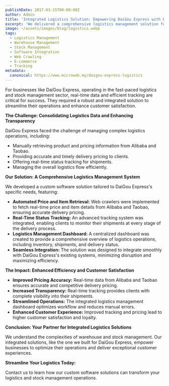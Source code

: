 ```yaml
---
publishDate: 2017-03-15T00:00:00Z
author: Admin
title: 'Integrated Logistics Solution: Empowering DaiGou Express with Real-Time Tracking and Pricing'
excerpt: 'We delivered a comprehensive logistics management solution for DaiGou Express, featuring web crawling of Alibaba and Taobao for real-time pricing, and advanced status tracking. Streamline your operations with our integrated software solutions.'
image: ~/assets/images/blog/logistics.webp
tags:
  - Logistics Management
  - Warehouse Management
  - Stock Management
  - Software Integration
  - Web Crawling
  - E-commerce
  - Tracking
metadata:
  canonical: https://www.microweb.my/daigou-express-logistics
---
```


For businesses like DaiGou Express, operating in the fast-paced logistics and stock management sector, real-time data and efficient tracking are critical for success. They required a robust and integrated solution to streamline their operations and enhance customer satisfaction.

**The Challenge: Consolidating Logistics Data and Enhancing Transparency**

DaiGou Express faced the challenge of managing complex logistics operations, including:

* Manually retrieving product and pricing information from Alibaba and Taobao.
* Providing accurate and timely delivery pricing to clients.
* Offering real-time status tracking for shipments.
* Managing the overall logistics flow efficiently.

**Our Solution: A Comprehensive Logistics Management System**

We developed a custom software solution tailored to DaiGou Express's specific needs, featuring:

* **Automated Price and Item Retrieval:** Web crawlers were implemented to fetch real-time price and item details from Alibaba and Taobao, ensuring accurate delivery pricing.
* **Real-Time Status Tracking:** An advanced tracking system was integrated, enabling clients to monitor their shipments at every stage of the delivery process.
* **Logistics Management Dashboard:** A centralized dashboard was created to provide a comprehensive overview of logistics operations, including inventory, shipments, and delivery status.
* **Seamless Integration:** The solution was designed to integrate smoothly with DaiGou Express's existing systems, minimizing disruption and maximizing efficiency.

**The Impact: Enhanced Efficiency and Customer Satisfaction**

* **Improved Pricing Accuracy:** Real-time data from Alibaba and Taobao ensures accurate and competitive delivery pricing.
* **Increased Transparency:** Real-time tracking provides clients with complete visibility into their shipments.
* **Streamlined Operations:** The integrated logistics management dashboard optimizes workflow and reduces manual errors.
* **Enhanced Customer Experience:** Improved tracking and pricing lead to higher customer satisfaction and loyalty.

**Conclusion: Your Partner for Integrated Logistics Solutions**

We understand the complexities of warehouse and stock management. Our integrated solutions, like the one we built for DaiGou Express, empower businesses to optimize their operations and deliver exceptional customer experiences.

**Streamline Your Logistics Today:**

Contact us to learn how our custom software solutions can transform your logistics and stock management operations.